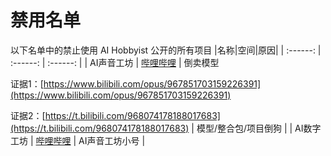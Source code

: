# 禁用名单
以下名单中的禁止使用 AI Hobbyist 公开的所有项目
|名称|空间|原因|
| :------: | :------: | :------: |
| AI声音工坊 |    [哔哩哔哩](https://space.bilibili.com/3546632352172307)    | 倒卖模型<p>证据1：[https://www.bilibili.com/opus/967851703159226391](https://www.bilibili.com/opus/967851703159226391)<p>证据2：[https://t.bilibili.com/968074178188017683](https://t.bilibili.com/968074178188017683)  | 模型/整合包/项目倒狗 |
| AI数字工坊 |    [哔哩哔哩](https://space.bilibili.com/3493079101212820)    |  AI声音工坊小号  |  